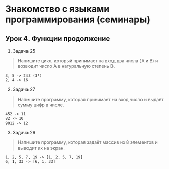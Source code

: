 # Знакомство с языками программирования (семинары)
## Урок 4. Функции продолжение
1. Задача 25
>Напишите цикл, который принимает на вход два числа (A и B) и возводит число A в натуральную степень B.

    3, 5 -> 243 (3⁵)  
    2, 4 -> 16

2. Задача 27
>Напишите программу, которая принимает на вход число и выдаёт сумму цифр в числе.

    452 -> 11  
    82 -> 10  
    9012 -> 12

3. Задача 29
>Напишите программу, которая задаёт массив из 8 элементов и выводит их на экран.

    1, 2, 5, 7, 19 -> [1, 2, 5, 7, 19]  
    6, 1, 33 -> [6, 1, 33]